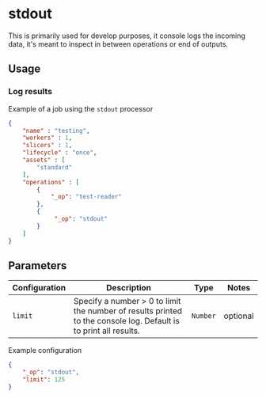 # stdout

This is primarily used for develop purposes, it console logs the incoming data, it's meant to inspect in between operations or end of outputs.

## Usage

### Log results

Example of a job using the `stdout` processor

```json
{
    "name" : "testing",
    "workers" : 1,
    "slicers" : 1,
    "lifecycle" : "once",
    "assets" : [
        "standard"
    ],
    "operations" : [
        {
            "_op": "test-reader"
        },
        {
             "_op": "stdout"
        }
    ]
}
```

## Parameters

| Configuration |Description                                                                                                       | Type     | Notes    |
| ------------- | ----------------------------------------------------------------------------------------------------------------- | -------- | -------- |
| `limit`       | Specify a number > 0 to limit the number of results printed to the console log.  Default is to print all results. | `Number` | optional |

Example configuration

```json
{
    "_op": "stdout",
    "limit": 125
}
```

